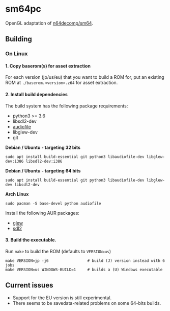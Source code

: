 # sm64pc
OpenGL adaptation of [n64decomp/sm64](https://github.com/n64decomp/sm64). 

## Building

### On Linux

#### 1. Copy baserom(s) for asset extraction

For each version (jp/us/eu) that you want to build a ROM for, put an existing ROM at
`./baserom.<version>.z64` for asset extraction.

#### 2. Install build dependencies

The build system has the following package requirements:
  * python3 >= 3.6
  * libsdl2-dev
  * [audiofile](https://audiofile.68k.org/)
  * libglew-dev
  * git


__Debian / Ubuntu - targeting 32 bits__
```
sudo apt install build-essential git python3 libaudiofile-dev libglew-dev:i386 libsdl2-dev:i386
```
__Debian / Ubuntu - targeting 64 bits__
```
sudo apt install build-essential git python3 libaudiofile-dev libglew-dev libsdl2-dev
```

__Arch Linux__
```
sudo pacman -S base-devel python audiofile
```
Install the following AUR packages:
* [glew](https://www.archlinux.org/packages/extra/x86_64/glew/)
* [sdl2](https://www.archlinux.org/packages/extra/x86_64/sdl2/)

#### 3. Build the executable.

Run `make` to build the ROM (defaults to `VERSION=us`)

```
make VERSION=jp -j6                 # build (J) version instead with 6 jobs
make VERSION=us WINDOWS-BUILD=1     # builds a (U) Windows executable 
```

## Current issues

 * Support for the EU version is still experimental.
 * There seems to be savedata-related problems on some 64-bits builds.
